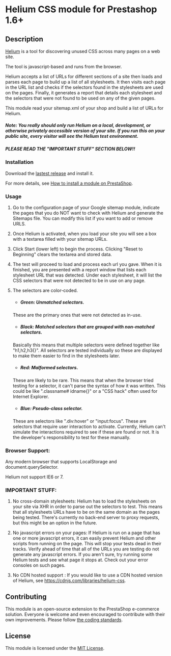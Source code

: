 # Helium CSS module for Prestashop 1.6+

## Description

[Helium](https://github.com/geuis/helium-css) is a tool for discovering unused CSS across many pages on a web site.

The tool is javascript-based and runs from the browser.

Helium accepts a list of URLs for different sections of a site then loads and parses each page to build up a list of all stylesheets. It then visits each page in the URL list and checks if the selectors found in the stylesheets are used on the pages. Finally, it generates a report that details each stylesheet and the selectors that were not found to be used on any of the given pages.

This module read your sitemap.xml of your shop and build a list of URLs for Helium.

##### Note: You really should only run Helium on a local, development, or otherwise privately accessible version of your site. If you run this on your public site, every visitor will see the Helium test environment.

#####  PLEASE READ THE "IMPORTANT STUFF" SECTION BELOW!!

### Installation

Download the [lastest release](https://github.com/Benichou34/helium/releases/latest) and install it.

For more details, see [How to install a module on PrestaShop](http://addons.prestashop.com/en/content/21-how-to).

### Usage

1. Go to the configuration page of your Google sitemap module, indicate the pages that you do NOT want to check with Helium and generate the Sitemaps file. You can modify this list if you want to add or remove URLS.

2. Once Helium is activated, when you load your site you will see a box with a textarea filled with your sitemap URLs.

3. Click Start (lower left) to begin the process. Clicking "Reset to Beginning" clears the textarea and stored data.

4. The test will proceed to load and process each url you gave. When it is finished, you are presented with a report window that lists each stylesheet URL that was detected. Under each stylesheet, it will list the CSS selectors that were not detected to be in use on any page.

5. The selectors are color-coded.

   * ##### Green: Unmatched selectors.
   	These are the primary ones that were not detected as in-use.

   * ##### Black: Matched selectors that are grouped with non-matched selectors.
   	Basically this means that multiple selectors were defined together like "h1,h2,h3{}". All selectors are tested individually so these are displayed to make them easier to find in the stylesheets later.

   * ##### Red: Malformed selectors.
   	These are likely to be rare. This means that when the browser tried testing for a selector, it can't parse the syntax of how it was written. This could be like ".classname# idname{}" or a "CSS hack" often used for Internet Explorer.

   * ##### Blue: Pseudo-class selector.
  	These are selectors like ".div:hover" or "input:focus". These are selectors that require user interaction to activate. Currently, Helium can't simulate the interactions required to see if these are found or not. It is the developer's responsibility to test for these manually.

### Browser Support:

Any modern browser that supports LocalStorage and document.querySelector.

Helium not support IE6 or 7.

### IMPORTANT STUFF:
1. No cross-domain stylesheets: Helium has to load the stylesheets on your site via XHR in order to parse out the selectors to test. This means that all stylesheets URLs have to be on the same domain as the pages being tested. There's currently no back-end server to proxy requests, but this might be an option in the future.

2. No javascript errors on your pages: If Helium is run on a page that has one or more javascript errors, it can easily prevent Helium and other scripts from running on the page. This will stop your tests dead in their tracks. Verify ahead of time that all of the URLs you are testing do not generate any javascript errors. If you aren't sure, try running some Helium tests and see what page it stops at. Check out your error consoles on such pages.

3. No CDN hosted support : If you would like to use a CDN hosted version of Helium, see https://cdnjs.com/libraries/helium-css.

## Contributing

This module is an open-source extension to the PrestaShop e-commerce solution. Everyone is welcome and even encouraged to contribute with their own improvements.
Please follow [the coding standards](http://doc.prestashop.com/display/PS16/Coding+Standards).

## License

This module is licensed under the [MIT License](http://opensource.org/licenses/MIT).